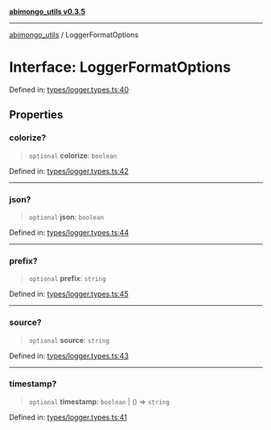 [**abimongo_utils v0.3.5**](../README.md)

***

[abimongo_utils](../README.md) / LoggerFormatOptions

# Interface: LoggerFormatOptions

Defined in: [types/logger.types.ts:40](https://github.com/NodEm9/abimongo_utils/blob/62e08380578108b0497622fb9a13efb3beac383a/src/types/logger.types.ts#L40)

## Properties

### colorize?

> `optional` **colorize**: `boolean`

Defined in: [types/logger.types.ts:42](https://github.com/NodEm9/abimongo_utils/blob/62e08380578108b0497622fb9a13efb3beac383a/src/types/logger.types.ts#L42)

***

### json?

> `optional` **json**: `boolean`

Defined in: [types/logger.types.ts:44](https://github.com/NodEm9/abimongo_utils/blob/62e08380578108b0497622fb9a13efb3beac383a/src/types/logger.types.ts#L44)

***

### prefix?

> `optional` **prefix**: `string`

Defined in: [types/logger.types.ts:45](https://github.com/NodEm9/abimongo_utils/blob/62e08380578108b0497622fb9a13efb3beac383a/src/types/logger.types.ts#L45)

***

### source?

> `optional` **source**: `string`

Defined in: [types/logger.types.ts:43](https://github.com/NodEm9/abimongo_utils/blob/62e08380578108b0497622fb9a13efb3beac383a/src/types/logger.types.ts#L43)

***

### timestamp?

> `optional` **timestamp**: `boolean` \| () => `string`

Defined in: [types/logger.types.ts:41](https://github.com/NodEm9/abimongo_utils/blob/62e08380578108b0497622fb9a13efb3beac383a/src/types/logger.types.ts#L41)
